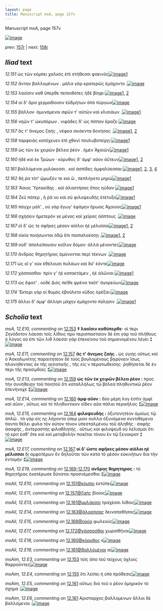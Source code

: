 ```yaml
---
layout: page
title: Manuscript msA, page 157v
---
```


Manuscript msA, page 157v

[![image](http://www.homermultitext.org/iipsrv?OBJ=IIP,1.0&FIF=/project/homer/pyramidal/deepzoom/hmt/vaimg/2017a/VA157VN_0659.tif&WID=100&CVT=JPEG)](http://www.homermultitext.org/ict2/?urn=urn:cite2:hmt:vaimg.2017a:VA157VN_0659)

prev:  [157r](../157r/) | next:  [158r](../158r/)

## *Iliad* text

*12.151* <a id="12.151"/> ὡς τῶν κόμπει χαλκὸς ἐπὶ στήθεσσι φαεινὸς[![image](http://www.homermultitext.org/iipsrv?OBJ=IIP,1.0&FIF=/project/homer/pyramidal/deepzoom/hmt/vaimg/2017a/VA157VN_0659.tif&RGN=0.5086,0.2216,0.3737,0.0242&WID=1000&CVT=JPEG)](http://www.homermultitext.org/ict2/?urn=urn:cite2:hmt:vaimg.2017a:VA157VN_0659@0.5086,0.2216,0.3737,0.0242)[1](#msAil_12.E10)

*12.152* <a id="12.152"/> ἄντην βαλλομένων . μάλα γὰρ κρατερῶς ἐμάχοντο .[![image](http://www.homermultitext.org/iipsrv?OBJ=IIP,1.0&FIF=/project/homer/pyramidal/deepzoom/hmt/vaimg/2017a/VA157VN_0659.tif&RGN=0.508,0.2416,0.3997,0.0262&WID=1000&CVT=JPEG)](http://www.homermultitext.org/ict2/?urn=urn:cite2:hmt:vaimg.2017a:VA157VN_0659@0.508,0.2416,0.3997,0.0262)

*12.153* <a id="12.153"/> λαοῖσιν καθ ὕπερθε πεποιθότες ἠδὲ βίηφι·[![image](http://www.homermultitext.org/iipsrv?OBJ=IIP,1.0&FIF=/project/homer/pyramidal/deepzoom/hmt/vaimg/2017a/VA157VN_0659.tif&RGN=0.5065,0.2644,0.3836,0.0256&WID=1000&CVT=JPEG)](http://www.homermultitext.org/ict2/?urn=urn:cite2:hmt:vaimg.2017a:VA157VN_0659@0.5065,0.2644,0.3836,0.0256)[1](#msAim_12.E3), [2](#msA_12.E10)

*12.154* <a id="12.154"/> οἱ δ' ἄρα χερμαδίοισιν ἐϋδμήτων ἀπὸ πύργων[![image](http://www.homermultitext.org/iipsrv?OBJ=IIP,1.0&FIF=/project/homer/pyramidal/deepzoom/hmt/vaimg/2017a/VA157VN_0659.tif&RGN=0.5075,0.2787,0.3824,0.0278&WID=1000&CVT=JPEG)](http://www.homermultitext.org/ict2/?urn=urn:cite2:hmt:vaimg.2017a:VA157VN_0659@0.5075,0.2787,0.3824,0.0278)

*12.155* <a id="12.155"/> βάλλον· ἀμυνόμενοι σφῶν τ' αὐτῶν καὶ κλισιάων .[![image](http://www.homermultitext.org/iipsrv?OBJ=IIP,1.0&FIF=/project/homer/pyramidal/deepzoom/hmt/vaimg/2017a/VA157VN_0659.tif&RGN=0.4968,0.299,0.3957,0.0271&WID=1000&CVT=JPEG)](http://www.homermultitext.org/ict2/?urn=urn:cite2:hmt:vaimg.2017a:VA157VN_0659@0.4968,0.299,0.3957,0.0271)[1](#msAim_12.E4)

*12.156* <a id="12.156"/> νηῶν τ' ὠκυπόρων . νιφάδες δ' ὡς πίπτον ἔραζε·[![image](http://www.homermultitext.org/iipsrv?OBJ=IIP,1.0&FIF=/project/homer/pyramidal/deepzoom/hmt/vaimg/2017a/VA157VN_0659.tif&RGN=0.5134,0.319,0.3857,0.0319&WID=1000&CVT=JPEG)](http://www.homermultitext.org/ict2/?urn=urn:cite2:hmt:vaimg.2017a:VA157VN_0659@0.5134,0.319,0.3857,0.0319)

*12.157* <a id="12.157"/> ἅς τ' ἄνεμος ζαὴς , νέφεα σκιόεντα δονήσας .[![image](http://www.homermultitext.org/iipsrv?OBJ=IIP,1.0&FIF=/project/homer/pyramidal/deepzoom/hmt/vaimg/2017a/VA157VN_0659.tif&RGN=0.5102,0.3397,0.3927,0.0247&WID=1000&CVT=JPEG)](http://www.homermultitext.org/ict2/?urn=urn:cite2:hmt:vaimg.2017a:VA157VN_0659@0.5102,0.3397,0.3927,0.0247)[1](#msA_12.E11), [2](#msAil_12.E11)

*12.158* <a id="12.158"/> ταρφειὰς κατέχευεν ἐπὶ χθονὶ πουλυβοτείρῃ·[![image](http://www.homermultitext.org/iipsrv?OBJ=IIP,1.0&FIF=/project/homer/pyramidal/deepzoom/hmt/vaimg/2017a/VA157VN_0659.tif&RGN=0.5085,0.3569,0.4034,0.0278&WID=1000&CVT=JPEG)](http://www.homermultitext.org/ict2/?urn=urn:cite2:hmt:vaimg.2017a:VA157VN_0659@0.5085,0.3569,0.4034,0.0278)[1](#msA_12.E12)

*12.159* <a id="12.159"/> ὡς τῶν ἐκ χειρῶν βέλεα ῥέον . ἠμὲν Ἀχαιῶν[![image](http://www.homermultitext.org/iipsrv?OBJ=IIP,1.0&FIF=/project/homer/pyramidal/deepzoom/hmt/vaimg/2017a/VA157VN_0659.tif&RGN=0.5059,0.3769,0.3772,0.0251&WID=1000&CVT=JPEG)](http://www.homermultitext.org/ict2/?urn=urn:cite2:hmt:vaimg.2017a:VA157VN_0659@0.5059,0.3769,0.3772,0.0251)[1](#msA_12.E13)

*12.160* <a id="12.160"/> ἠδὲ καὶ ἐκ Τρώων · κόρυθος δ' ἀμφ' αῦον ἀΰτευν[![image](http://www.homermultitext.org/iipsrv?OBJ=IIP,1.0&FIF=/project/homer/pyramidal/deepzoom/hmt/vaimg/2017a/VA157VN_0659.tif&RGN=0.513,0.395,0.4136,0.025&WID=1000&CVT=JPEG)](http://www.homermultitext.org/ict2/?urn=urn:cite2:hmt:vaimg.2017a:VA157VN_0659@0.513,0.395,0.4136,0.025)[1](#msAil_12.E18), [2](#msA_12.E14)

*12.161* <a id="12.161"/> βαλλόμεναι μυλάκεσσι . καὶ ἀσπίδες ὀμφαλόεσσαι·[![image](http://www.homermultitext.org/iipsrv?OBJ=IIP,1.0&FIF=/project/homer/pyramidal/deepzoom/hmt/vaimg/2017a/VA157VN_0659.tif&RGN=0.5075,0.411,0.4254,0.0278&WID=1000&CVT=JPEG)](http://www.homermultitext.org/ict2/?urn=urn:cite2:hmt:vaimg.2017a:VA157VN_0659@0.5075,0.411,0.4254,0.0278)[1](#msAil_12.E13), [2](#msAil_12.E19), [3](#msAim_12.E5), [4](#msAim_12.E6)

*12.162* <a id="12.162"/> δή ῥα τότ' ᾤμωξέν τε καὶ ὣ , πεπλήγετο μηρὼ[![image](http://www.homermultitext.org/iipsrv?OBJ=IIP,1.0&FIF=/project/homer/pyramidal/deepzoom/hmt/vaimg/2017a/VA157VN_0659.tif&RGN=0.5074,0.4326,0.3759,0.0265&WID=1000&CVT=JPEG)](http://www.homermultitext.org/ict2/?urn=urn:cite2:hmt:vaimg.2017a:VA157VN_0659@0.5074,0.4326,0.3759,0.0265)[1](#msAext_12.E2)

*12.163* <a id="12.163"/> Ἄσιος Ὑρτακίδης . καὶ ἀλαστήσας ἔπος ηύδαν·[![image](http://www.homermultitext.org/iipsrv?OBJ=IIP,1.0&FIF=/project/homer/pyramidal/deepzoom/hmt/vaimg/2017a/VA157VN_0659.tif&RGN=0.5101,0.4504,0.3933,0.0244&WID=1000&CVT=JPEG)](http://www.homermultitext.org/ict2/?urn=urn:cite2:hmt:vaimg.2017a:VA157VN_0659@0.5101,0.4504,0.3933,0.0244)[1](#msAil_12.E14)

*12.164* <a id="12.164"/> Ζεῦ πάτερ , ῆ ῥά νυ καὶ σὺ φιλοψευδὴς ἐτέτυξο[![image](http://www.homermultitext.org/iipsrv?OBJ=IIP,1.0&FIF=/project/homer/pyramidal/deepzoom/hmt/vaimg/2017a/VA157VN_0659.tif&RGN=0.5043,0.47,0.4054,0.0299&WID=1000&CVT=JPEG)](http://www.homermultitext.org/ict2/?urn=urn:cite2:hmt:vaimg.2017a:VA157VN_0659@0.5043,0.47,0.4054,0.0299)[1](#msA_12.E15)

*12.165* <a id="12.165"/> πάγχυ μάλ' , οὐ γὰρ ἔγωγ' ἐφάμην ἥρωας Ἀχαιοὺς[![image](http://www.homermultitext.org/iipsrv?OBJ=IIP,1.0&FIF=/project/homer/pyramidal/deepzoom/hmt/vaimg/2017a/VA157VN_0659.tif&RGN=0.5073,0.489,0.4041,0.0278&WID=1000&CVT=JPEG)](http://www.homermultitext.org/ict2/?urn=urn:cite2:hmt:vaimg.2017a:VA157VN_0659@0.5073,0.489,0.4041,0.0278)[1](#msA_12.E16)

*12.166* <a id="12.166"/> σχήσειν ἡμετερόν γε μένος καὶ χεῖρας ἀάπτους .[![image](http://www.homermultitext.org/iipsrv?OBJ=IIP,1.0&FIF=/project/homer/pyramidal/deepzoom/hmt/vaimg/2017a/VA157VN_0659.tif&RGN=0.5125,0.5057,0.411,0.0292&WID=1000&CVT=JPEG)](http://www.homermultitext.org/ict2/?urn=urn:cite2:hmt:vaimg.2017a:VA157VN_0659@0.5125,0.5057,0.411,0.0292)

*12.167* <a id="12.167"/> οἳ δ' ὥς τε σφῆκες μέσον αἰόλοι ἠὲ μέλισσαι[![image](http://www.homermultitext.org/iipsrv?OBJ=IIP,1.0&FIF=/project/homer/pyramidal/deepzoom/hmt/vaimg/2017a/VA157VN_0659.tif&RGN=0.5112,0.5245,0.3801,0.026&WID=1000&CVT=JPEG)](http://www.homermultitext.org/ict2/?urn=urn:cite2:hmt:vaimg.2017a:VA157VN_0659@0.5112,0.5245,0.3801,0.026)[1](#msA_12.E18), [2](#msA_12.E17)

*12.168* <a id="12.168"/> οἰκία ποιήσωνται ὁδῷ ἔπι παιπαλοέσσῃ .[![image](http://www.homermultitext.org/iipsrv?OBJ=IIP,1.0&FIF=/project/homer/pyramidal/deepzoom/hmt/vaimg/2017a/VA157VN_0659.tif&RGN=0.5098,0.5456,0.3691,0.0227&WID=1000&CVT=JPEG)](http://www.homermultitext.org/ict2/?urn=urn:cite2:hmt:vaimg.2017a:VA157VN_0659@0.5098,0.5456,0.3691,0.0227)[1](#msAil_12.E16), [2](#msAil_12.E15)

*12.169* <a id="12.169"/> οὐδ' ἀπολείπουσιν κοῖλον δόμον· ἀλλὰ μένοντες[![image](http://www.homermultitext.org/iipsrv?OBJ=IIP,1.0&FIF=/project/homer/pyramidal/deepzoom/hmt/vaimg/2017a/VA157VN_0659.tif&RGN=0.5114,0.5651,0.4191,0.0224&WID=1000&CVT=JPEG)](http://www.homermultitext.org/ict2/?urn=urn:cite2:hmt:vaimg.2017a:VA157VN_0659@0.5114,0.5651,0.4191,0.0224)

*12.170* <a id="12.170"/> ἄνδρας θηρητῆρας ἀμύνονται περὶ τέκνων .[![image](http://www.homermultitext.org/iipsrv?OBJ=IIP,1.0&FIF=/project/homer/pyramidal/deepzoom/hmt/vaimg/2017a/VA157VN_0659.tif&RGN=0.5094,0.5821,0.4001,0.0287&WID=1000&CVT=JPEG)](http://www.homermultitext.org/ict2/?urn=urn:cite2:hmt:vaimg.2017a:VA157VN_0659@0.5094,0.5821,0.4001,0.0287)

*12.171* <a id="12.171"/> ὡς οἵ γ' οὐκ ἐθέλουσι πυλάων καὶ δύ' ἐόντε[![image](http://www.homermultitext.org/iipsrv?OBJ=IIP,1.0&FIF=/project/homer/pyramidal/deepzoom/hmt/vaimg/2017a/VA157VN_0659.tif&RGN=0.5096,0.6037,0.3894,0.0242&WID=1000&CVT=JPEG)](http://www.homermultitext.org/ict2/?urn=urn:cite2:hmt:vaimg.2017a:VA157VN_0659@0.5096,0.6037,0.3894,0.0242)

*12.172* <a id="12.172"/> χάσσασθαι· πρίν γ' ἠὲ κατακτάμεν , ἠὲ ἁλῶναι·[![image](http://www.homermultitext.org/iipsrv?OBJ=IIP,1.0&FIF=/project/homer/pyramidal/deepzoom/hmt/vaimg/2017a/VA157VN_0659.tif&RGN=0.5095,0.6233,0.43,0.0282&WID=1000&CVT=JPEG)](http://www.homermultitext.org/ict2/?urn=urn:cite2:hmt:vaimg.2017a:VA157VN_0659@0.5095,0.6233,0.43,0.0282)[1](#msAil_12.E17)

*12.173* <a id="12.173"/> ὡς ἔφατ' . οὐδὲ Διὸς πεῖθε φρένα ταῦτ' ἀγορεύων[![image](http://www.homermultitext.org/iipsrv?OBJ=IIP,1.0&FIF=/project/homer/pyramidal/deepzoom/hmt/vaimg/2017a/VA157VN_0659.tif&RGN=0.5114,0.6381,0.4257,0.0292&WID=1000&CVT=JPEG)](http://www.homermultitext.org/ict2/?urn=urn:cite2:hmt:vaimg.2017a:VA157VN_0659@0.5114,0.6381,0.4257,0.0292)

*12.174* <a id="12.174"/> Ἕκτορι γάρ οἱ θυμὸς ἐβούλετο κῦδος ὀρέξαι·[![image](http://www.homermultitext.org/iipsrv?OBJ=IIP,1.0&FIF=/project/homer/pyramidal/deepzoom/hmt/vaimg/2017a/VA157VN_0659.tif&RGN=0.5141,0.6583,0.401,0.0271&WID=1000&CVT=JPEG)](http://www.homermultitext.org/ict2/?urn=urn:cite2:hmt:vaimg.2017a:VA157VN_0659@0.5141,0.6583,0.401,0.0271)

*12.175* <a id="12.175"/> ἄλλοι δ' ἀμφ' ἄλλησι μάχην ἐμάχοντο πύλῃσιν .[![image](http://www.homermultitext.org/iipsrv?OBJ=IIP,1.0&FIF=/project/homer/pyramidal/deepzoom/hmt/vaimg/2017a/VA157VN_0659.tif&RGN=0.4862,0.676,0.4531,0.0319&WID=1000&CVT=JPEG)](http://www.homermultitext.org/ict2/?urn=urn:cite2:hmt:vaimg.2017a:VA157VN_0659@0.4862,0.676,0.4531,0.0319)[1](#msA_12.E20)

## *Scholia* text

*msA, 12.E10, commenting on* [12.153](#12.153)  <a id="msA_12.E10"/> **‡ λαοῖσιν καθύπερθε·** οἱ περι Ζηνόδοτον λάεσσι τοῖς λίθοις προ περισπασταίον δὲ ἐπι γὰρ τοῦ πλήθους ὁ λόγος οὐ ἐπι τῶν λιθ λάεσσι γὰρ ἐπεκείνου τοῦ σημαινομένου λέγει ⁑[![image](http://www.homermultitext.org/iipsrv?OBJ=IIP,1.0&FIF=/project/homer/pyramidal/deepzoom/hmt/vaimg/2017a/VA157VN_0659.tif&RGN=0.2386,0.1287,0.6786,0.0309&WID=1000&CVT=JPEG)](http://www.homermultitext.org/ict2/?urn=urn:cite2:hmt:vaimg.2017a:VA157VN_0659@0.2386,0.1287,0.6786,0.0309)

*msA, 12.E11, commenting on* [12.157](#12.157)  <a id="msA_12.E11"/> **ἅς τ' ἄνεμος ζαὴς .** ὡς ὑγιὴς οὕτως καὶ ὁ Ἀσκαλωνίτης παραιτητέον δὲ τοὺς βουλομένους βαρύνειν ἴσως πλανηθέντας ἐκ τῆς αιτιατικῆς , τῆς εἰς ν περατωθείσης· ῥηθήσεται δὲ ἐν περι τῆς προσῳδίας ⁑[![image](http://www.homermultitext.org/iipsrv?OBJ=IIP,1.0&FIF=/project/homer/pyramidal/deepzoom/hmt/vaimg/2017a/VA157VN_0659.tif&RGN=0.2362,0.1427,0.6786,0.0284&WID=1000&CVT=JPEG)](http://www.homermultitext.org/ict2/?urn=urn:cite2:hmt:vaimg.2017a:VA157VN_0659@0.2362,0.1427,0.6786,0.0284)

*msA, 12.E13, commenting on* [12.159](#12.159)  <a id="msA_12.E13"/> **ὡς τῶν ἐκ χειρῶν βέλεα ῥέον :** προς τὴν συνήθειαν τοῦ ποιητοῦ ὅτι καταλλήλως τῶ βέλεα πληθυντικῶ ῥέον ἐπενήνοχε ⁑[![image](http://www.homermultitext.org/iipsrv?OBJ=IIP,1.0&FIF=/project/homer/pyramidal/deepzoom/hmt/vaimg/2017a/VA157VN_0659.tif&RGN=0.2418,0.1995,0.633,0.0157&WID=1000&CVT=JPEG)](http://www.homermultitext.org/ict2/?urn=urn:cite2:hmt:vaimg.2017a:VA157VN_0659@0.2418,0.1995,0.633,0.0157)

*msA, 12.E14, commenting on* [12.160](#12.160)  <a id="msA_12.E14"/> **ἀμφ αῦον :** δύο μέρη λογ ἐστὶν ἀμφὶ καὶ αῦον , οὕτως καὶ τὸ πληθυντικον οῖδεν αῦα πάλαι περικήλας ⁑[![image](http://www.homermultitext.org/iipsrv?OBJ=IIP,1.0&FIF=/project/homer/pyramidal/deepzoom/hmt/vaimg/2017a/VA157VN_0659.tif&RGN=0.2422,0.3862,0.1853,0.042&WID=1000&CVT=JPEG)](http://www.homermultitext.org/ict2/?urn=urn:cite2:hmt:vaimg.2017a:VA157VN_0659@0.2422,0.3862,0.1853,0.042)

*msA, 12.E15, commenting on* [12.164](#12.164)  <a id="msA_12.E15"/> **φιλοψευδὴς :** ὀξυτονητέον ὁμοίως τῷ ἁπλῶ . τὰ γὰρ εἰς ης λήγοντα ὑπερ μιαν συλλα ὀξυνόμενα συντιθέμενα παντα θέλει φυλα τὸν αὐτον τόνον ὑπεσταλμένου τοῦ ἀληθής · σαφής ἀσαφής , ἀντεραστής φιλαθλητής . οὕτως καὶ φιλοψευδ οὐ λέλισμαι ὅτι τὸ κριτ ἐσθ' ὅτε καὶ καὶ μεταβολὴν ποιεῖται τόνου ἐν τῷ ξενοκρατ ⁑[![image](http://www.homermultitext.org/iipsrv?OBJ=IIP,1.0&FIF=/project/homer/pyramidal/deepzoom/hmt/vaimg/2017a/VA157VN_0659.tif&RGN=0.239,0.425,0.2192,0.0854&WID=1000&CVT=JPEG)](http://www.homermultitext.org/ict2/?urn=urn:cite2:hmt:vaimg.2017a:VA157VN_0659@0.239,0.425,0.2192,0.0854)

*msA, 12.E17, commenting on* [12.167](#12.167)  <a id="msA_12.E17"/> **οἱ δ' ὥστε σφῆκες μέσον αἰόλοι ηὲ μέλισσαι** δι αμφοτέρων ἓν δηλοῦται τῶν κατα τὸ μέσον εὐκινήτων δια τὴν ἐντομήν ⁑[![image](http://www.homermultitext.org/iipsrv?OBJ=IIP,1.0&FIF=/project/homer/pyramidal/deepzoom/hmt/vaimg/2017a/VA157VN_0659.tif&RGN=0.2465,0.5306,0.2192,0.0363&WID=1000&CVT=JPEG)](http://www.homermultitext.org/ict2/?urn=urn:cite2:hmt:vaimg.2017a:VA157VN_0659@0.2465,0.5306,0.2192,0.0363)

*msA, 12.E19, commenting on* [12.169-12.170](#12.169-12.170)  <a id="msA_12.E19"/> **ανδρας θηρητηρας :** τὸ θηρητῆρας ἑκατέρωσε δύναται προσνέμεσθαι ⁑[![image](http://www.homermultitext.org/iipsrv?OBJ=IIP,1.0&FIF=/project/homer/pyramidal/deepzoom/hmt/vaimg/2017a/VA157VN_0659.tif&RGN=0.2503,0.6154,0.2192,0.0367&WID=1000&CVT=JPEG)](http://www.homermultitext.org/ict2/?urn=urn:cite2:hmt:vaimg.2017a:VA157VN_0659@0.2503,0.6154,0.2192,0.0367)

*msAil, 12.E10, commenting on* [12.151@κόμπει](#12.151@κόμπει)  <a id="msAil_12.E10"/> ἐκτύπει[![image](http://www.homermultitext.org/iipsrv?OBJ=IIP,1.0&FIF=/project/homer/pyramidal/deepzoom/hmt/vaimg/2017a/VA157VN_0659.tif&RGN=0.5865,0.2182,0.041,0.0108&WID=1000&CVT=JPEG)](http://www.homermultitext.org/ict2/?urn=urn:cite2:hmt:vaimg.2017a:VA157VN_0659@0.5865,0.2182,0.041,0.0108)

*msAil, 12.E11, commenting on* [12.157@ζαὴς](#12.157@ζαὴς)  <a id="msAil_12.E11"/> βίαιος[![image](http://www.homermultitext.org/iipsrv?OBJ=IIP,1.0&FIF=/project/homer/pyramidal/deepzoom/hmt/vaimg/2017a/VA157VN_0659.tif&RGN=0.636,0.3362,0.0272,0.0096&WID=1000&CVT=JPEG)](http://www.homermultitext.org/ict2/?urn=urn:cite2:hmt:vaimg.2017a:VA157VN_0659@0.636,0.3362,0.0272,0.0096)

*msAil, 12.E13, commenting on* [12.161@μυλάεσσι](#12.161@μυλάεσσι)  <a id="msAil_12.E13"/> τραχέσσι λίθοις[![image](http://www.homermultitext.org/iipsrv?OBJ=IIP,1.0&FIF=/project/homer/pyramidal/deepzoom/hmt/vaimg/2017a/VA157VN_0659.tif&RGN=0.6424,0.4137,0.0618,0.0096&WID=1000&CVT=JPEG)](http://www.homermultitext.org/ict2/?urn=urn:cite2:hmt:vaimg.2017a:VA157VN_0659@0.6424,0.4137,0.0618,0.0096)

*msAil, 12.E14, commenting on* [12.163@ἀλασήσας](#12.163@ἀλασήσας)  <a id="msAil_12.E14"/> δεινοπαθήσας[![image](http://www.homermultitext.org/iipsrv?OBJ=IIP,1.0&FIF=/project/homer/pyramidal/deepzoom/hmt/vaimg/2017a/VA157VN_0659.tif&RGN=0.7358,0.4504,0.0618,0.0096&WID=1000&CVT=JPEG)](http://www.homermultitext.org/ict2/?urn=urn:cite2:hmt:vaimg.2017a:VA157VN_0659@0.7358,0.4504,0.0618,0.0096)

*msAil, 12.E15, commenting on* [12.168@οἰκία](#12.168@οἰκία)  <a id="msAil_12.E15"/> φωλεούς[![image](http://www.homermultitext.org/iipsrv?OBJ=IIP,1.0&FIF=/project/homer/pyramidal/deepzoom/hmt/vaimg/2017a/VA157VN_0659.tif&RGN=0.5336,0.5438,0.0435,0.0104&WID=1000&CVT=JPEG)](http://www.homermultitext.org/ict2/?urn=urn:cite2:hmt:vaimg.2017a:VA157VN_0659@0.5336,0.5438,0.0435,0.0104)

*msAil, 12.E17, commenting on* [12.172@χάσσασθαι](#12.172@χάσσασθαι)  <a id="msAil_12.E17"/> χωρισθῆναι[![image](http://www.homermultitext.org/iipsrv?OBJ=IIP,1.0&FIF=/project/homer/pyramidal/deepzoom/hmt/vaimg/2017a/VA157VN_0659.tif&RGN=0.5519,0.6232,0.0578,0.0108&WID=1000&CVT=JPEG)](http://www.homermultitext.org/ict2/?urn=urn:cite2:hmt:vaimg.2017a:VA157VN_0659@0.5519,0.6232,0.0578,0.0108)

*msAil, 12.E18, commenting on* [12.160@κόρυθος](#12.160@κόρυθος)  <a id="msAil_12.E18"/> ε[![image](http://www.homermultitext.org/iipsrv?OBJ=IIP,1.0&FIF=/project/homer/pyramidal/deepzoom/hmt/vaimg/2017a/VA157VN_0659.tif&RGN=0.7549,0.3985,0.0078,0.0073&WID=1000&CVT=JPEG)](http://www.homermultitext.org/ict2/?urn=urn:cite2:hmt:vaimg.2017a:VA157VN_0659@0.7549,0.3985,0.0078,0.0073)

*msAil, 12.E19, commenting on* [12.161@βαλλόμέναι](#12.161@βαλλόμέναι)  <a id="msAil_12.E19"/> αι[![image](http://www.homermultitext.org/iipsrv?OBJ=IIP,1.0&FIF=/project/homer/pyramidal/deepzoom/hmt/vaimg/2017a/VA157VN_0659.tif&RGN=0.6017,0.4173,0.0191,0.0077&WID=1000&CVT=JPEG)](http://www.homermultitext.org/ict2/?urn=urn:cite2:hmt:vaimg.2017a:VA157VN_0659@0.6017,0.4173,0.0191,0.0077)

*msAim, 12.E3, commenting on* [12.153](#12.153)  <a id="msAim_12.E3"/> τοῖς ἀπο τοῦ τείχους όχλοις θαρροῦντες[![image](http://www.homermultitext.org/iipsrv?OBJ=IIP,1.0&FIF=/project/homer/pyramidal/deepzoom/hmt/vaimg/2017a/VA157VN_0659.tif&RGN=0.4355,0.2614,0.1326,0.0092&WID=1000&CVT=JPEG)](http://www.homermultitext.org/ict2/?urn=urn:cite2:hmt:vaimg.2017a:VA157VN_0659@0.4355,0.2614,0.1326,0.0092)

*msAim, 12.E4, commenting on* [12.155](#12.155)  <a id="msAim_12.E4"/> ὅτι λείπει ἡ ὑπὸ πρόθεσις[![image](http://www.homermultitext.org/iipsrv?OBJ=IIP,1.0&FIF=/project/homer/pyramidal/deepzoom/hmt/vaimg/2017a/VA157VN_0659.tif&RGN=0.4345,0.304,0.0706,0.011&WID=1000&CVT=JPEG)](http://www.homermultitext.org/ict2/?urn=urn:cite2:hmt:vaimg.2017a:VA157VN_0659@0.4345,0.304,0.0706,0.011)

*msAim, 12.E5, commenting on* [12.161](#12.161)  <a id="msAim_12.E5"/> οὔτως διὰ τοῦ ο ῥέον ὁμηρικὸν τὸ σχημα :[![image](http://www.homermultitext.org/iipsrv?OBJ=IIP,1.0&FIF=/project/homer/pyramidal/deepzoom/hmt/vaimg/2017a/VA157VN_0659.tif&RGN=0.4332,0.3876,0.0662,0.0211&WID=1000&CVT=JPEG)](http://www.homermultitext.org/ict2/?urn=urn:cite2:hmt:vaimg.2017a:VA157VN_0659@0.4332,0.3876,0.0662,0.0211)

*msAim, 12.E6, commenting on* [12.161](#12.161)  <a id="msAim_12.E6"/> Αρισταρχος βαλλομενων ἄλλοι δὲ βαλλόμεναι :[![image](http://www.homermultitext.org/iipsrv?OBJ=IIP,1.0&FIF=/project/homer/pyramidal/deepzoom/hmt/vaimg/2017a/VA157VN_0659.tif&RGN=0.4426,0.4228,0.0789,0.0237&WID=1000&CVT=JPEG)](http://www.homermultitext.org/ict2/?urn=urn:cite2:hmt:vaimg.2017a:VA157VN_0659@0.4426,0.4228,0.0789,0.0237)
